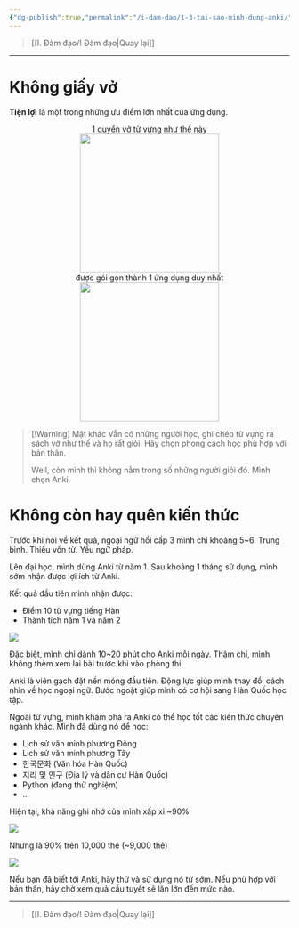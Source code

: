 ```yaml
---
{"dg-publish":true,"permalink":"/i-dam-dao/1-3-tai-sao-minh-dung-anki/","title":"Tại sao mình dùng Anki?","noteIcon":3}
---
```


> [[I. Đàm đạo/! Đàm đạo\|Quay lại]]

___

# Không giấy vở
**Tiện lợi** là một trong những ưu điểm lớn nhất của ứng dụng.
<center>1 quyển vở từ vựng như thế này</center>

<center><img src="https://i.imgur.com/BdyD419.png" width="250"></center>

<center>được gói gọn thành 1 ứng dụng duy nhất</center>

<center><img src="https://i.imgur.com/KqkLa6u.png" width="250"></center>


> [!Warning] Mặt khác
> Vẫn có những người học, ghi chép từ vựng ra sách vở như thế và họ rất giỏi.
> Hãy chọn phong cách học phù hợp với bản thân.
> 
> Well, còn mình thì không nằm trong số những người giỏi đó. Mình chọn Anki.

# Không còn hay quên kiến thức
Trước khi nói về kết quả, ngoại ngữ hồi cấp 3 mình chỉ khoảng 5~6. Trung bình. Thiếu vốn từ. Yếu ngữ pháp.

Lên đại học, mình dùng Anki từ năm 1.
Sau khoảng 1 tháng sử dụng, mình sớm nhận được lợi ích từ Anki.

Kết quả đầu tiên mình nhận được:
- Điểm 10 từ vựng tiếng Hàn
- Thành tích năm 1 và năm 2

![](https://i.imgur.com/RQKezXP.png)

Đặc biệt, mình chỉ dành 10~20 phút cho Anki mỗi ngày. Thậm chí, mình không thèm xem lại bài trước khi vào phòng thi.

Anki là viên gạch đặt nền móng đầu tiên.
Động lực giúp mình thay đổi cách nhìn về học ngoại ngữ.
Bước ngoặt giúp mình có cơ hội sang Hàn Quốc học tập.

Ngoài từ vựng, mình khám phá ra Anki có thể học tốt các kiến thức chuyên ngành khác.
Mình đã dùng nó để học:
- Lịch sử văn minh phương Đông
- Lịch sử văn minh phương Tây
- 한국문화 (Văn hóa Hàn Quốc)
- 지리 및 인구 (Địa lý và dân cư Hàn Quốc)
- Python (đang thử nghiệm)
- ...

Hiện tại, khả năng ghi nhớ của mình xấp xỉ ~90%

![](https://i.imgur.com/s1yN3ED.png)

Nhưng là 90% trên 10,000 thẻ (~9,000 thẻ)

![](https://i.imgur.com/fowfPTX.png)

Nếu bạn đã biết tới Anki, hãy thử và sử dụng nó từ sớm.
Nếu phù hợp với bản thân, hãy chờ xem quả cầu tuyết sẽ lăn lớn đến mức nào.
___
> [[I. Đàm đạo/! Đàm đạo\|Quay lại]]